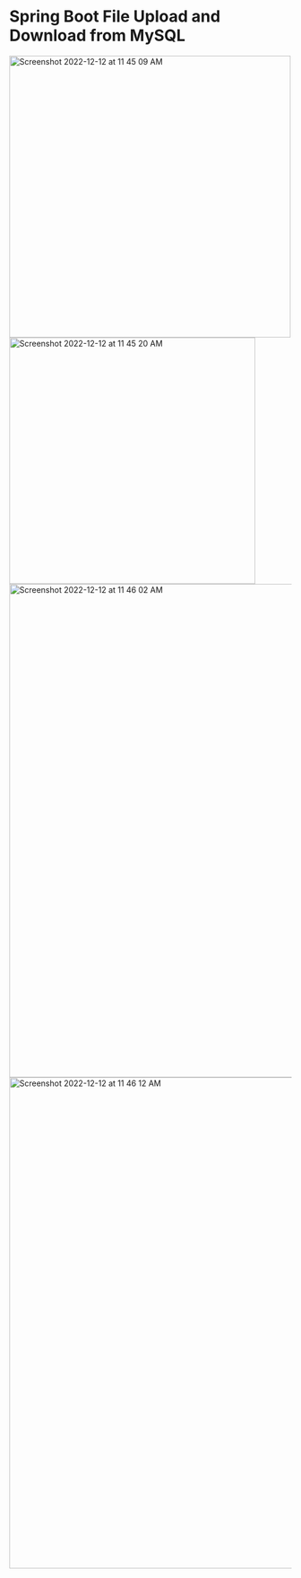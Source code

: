 # Spring Boot File Upload and Download from MySQL

<img width="502" alt="Screenshot 2022-12-12 at 11 45 09 AM" src="https://user-images.githubusercontent.com/54174687/206974647-3919c4ff-f5cf-4046-bf8c-eb1fe91fa444.png">

<img width="439" alt="Screenshot 2022-12-12 at 11 45 20 AM" src="https://user-images.githubusercontent.com/54174687/206974671-54352316-a6e6-4ffc-9d79-16675cf29ab9.png">

<img width="879" alt="Screenshot 2022-12-12 at 11 46 02 AM" src="https://user-images.githubusercontent.com/54174687/206974687-2c05f26e-bee8-46b2-8768-84ea34c0f6a7.png">

<img width="875" alt="Screenshot 2022-12-12 at 11 46 12 AM" src="https://user-images.githubusercontent.com/54174687/206974712-aef43982-1471-4d13-ba6b-d30d0d84ea4f.png">
